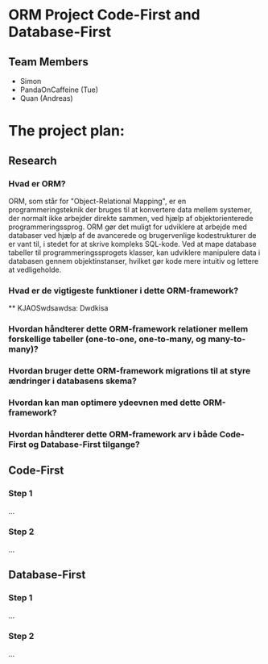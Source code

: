 # ORM Project Code-First and Database-First


## Team Members

* Simon
* PandaOnCaffeine (Tue)
* Quan (Andreas)


# The project plan:

## Research

### Hvad er ORM?

ORM, som står for "Object-Relational Mapping", er en programmeringsteknik der bruges til at konvertere data mellem systemer, der normalt ikke arbejder direkte sammen, ved hjælp af objektorienterede programmeringssprog. ORM gør det muligt for udviklere at arbejde med databaser ved hjælp af de avancerede og brugervenlige kodestrukturer de er vant til, i stedet for at skrive kompleks SQL-kode. Ved at mape database tabeller til programmeringssprogets klasser, kan udviklere manipulere data i databasen gennem objektinstanser, hvilket gør kode mere intuitiv og lettere at vedligeholde.


### Hvad er de vigtigeste funktioner i dette ORM-framework?

** KJAOSwdsawdsa: Dwdkisa

### Hvordan håndterer dette ORM-framework relationer mellem forskellige tabeller (one-to-one, one-to-many, og many-to-many)?

### Hvordan bruger dette ORM-framework migrations til at styre ændringer i databasens skema?

### Hvordan kan man optimere ydeevnen med dette ORM-framework?

### Hvordan håndterer dette ORM-framework arv i både Code-First og Database-First tilgange?


## Code-First

### Step 1
...
### Step 2
...

## Database-First

### Step 1
...
### Step 2
...
